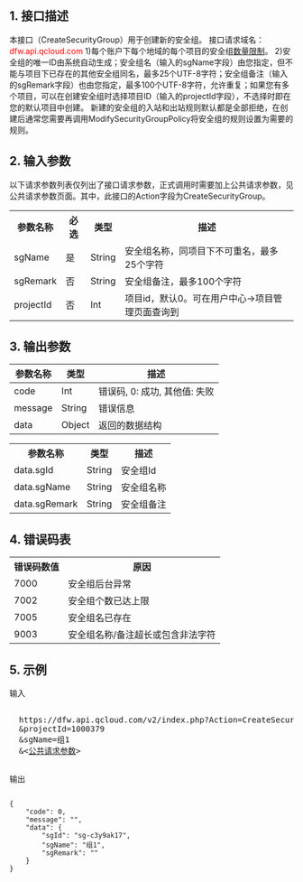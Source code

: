## 1. 接口描述
 
本接口（CreateSecurityGroup）用于创建新的安全组。
接口请求域名：<font style="color:red">dfw.api.qcloud.com</font>
1)每个账户下每个地域的每个项目的安全组[数量限制](https://www.qcloud.com/doc/product/213/500#2.-.E5.AE.89.E5.85.A8.E7.BB.84.E7.9A.84.E9.99.90.E5.88.B6)。
2)安全组的唯一ID由系统自动生成；安全组名（输入的sgName字段）由您指定，但不能与项目下已存在的其他安全组同名，最多25个UTF-8字符；安全组备注（输入的sgRemark字段）也由您指定，最多100个UTF-8字符，允许重复；如果您有多个项目，可以在创建安全组时选择项目ID（输入的projectId字段），不选择时即在您的默认项目中创建。
新建的安全组的入站和出站规则默认都是全部拒绝，在创建后通常您需要再调用ModifySecurityGroupPolicy将安全组的规则设置为需要的规则。

 

## 2. 输入参数
 
以下请求参数列表仅列出了接口请求参数，正式调用时需要加上公共请求参数，见公共请求参数页面。其中，此接口的Action字段为CreateSecurityGroup。
<table class="t"><tbody><tr>
<th><b>参数名称</b></th>
<th><b>必选</b></th>
<th><b>类型</b></th>
<th><b>描述</b></th>
<tr>
<td> sgName <td> 是 <td> String <td> 安全组名称，同项目下不可重名，最多25个字符
<tr>
<td> sgRemark <td> 否 <td> String <td> 安全组备注，最多100个字符
<tr>
<td> projectId <td> 否 <td> Int <td> 项目id，默认0。可在用户中心->项目管理页面查询到
</tbody></table>

 

## 3. 输出参数
 | 参数名称 | 类型 | 描述 |
|---------|---------|---------|
| code |  Int | 错误码, 0: 成功, 其他值: 失败 |
| message |   String | 错误信息 |
| data |   Object | 返回的数据结构|

<table class="t"><tbody><tr>
<th><b>参数名称</b></th>
<th><b>类型</b></th>
<th><b>描述</b></th>
<tr>

<td> data.sgId <td> String <td> 安全组Id
<tr>
<td> data.sgName <td> String <td> 安全组名称
<tr>
<td> data.sgRemark <td> String <td> 安全组备注
</tbody></table>

## 4. 错误码表
 <table class="t"><tbody><tr>
<th><b>错误码数值</b></th>
<th><b>原因</b></th>
<tr>

<td> 7000 <td> 安全组后台异常
<tr>
<td> 7002 <td> 安全组个数已达上限
<tr>
<td> 7005 <td> 安全组名已存在
<tr>
<td> 9003 <td> 安全组名称/备注超长或包含非法字符
</tbody></table>

## 5. 示例
 
输入
<pre>

  https://dfw.api.qcloud.com/v2/index.php?Action=CreateSecurityGroup
  &projectId=1000379
  &sgName=组1
  &<<a href="https://www.qcloud.com/doc/api/229/6976">公共请求参数</a>>

</pre>

输出
```

{
    "code": 0,
    "message": "",
    "data": {
        "sgId": "sg-c3y9ak17",
        "sgName": "组1",
        "sgRemark": ""
    }
}

```

